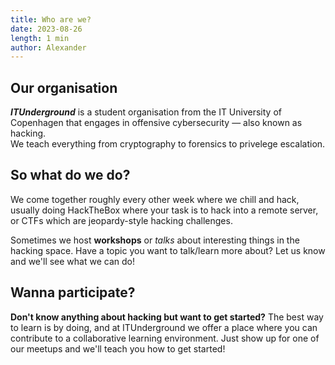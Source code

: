 ```yaml
---
title: Who are we?
date: 2023-08-26
length: 1 min
author: Alexander
---
```


## Our organisation

**_ITUnderground_** is a student organisation from the IT University of Copenhagen that engages in offensive cybersecurity — also known as hacking.  
We teach everything from cryptography to forensics to privelege escalation.

## So what do we do?

We come together roughly every other week where we chill and hack, usually doing HackTheBox where your task is to hack into a remote server, or CTFs which are jeopardy-style hacking challenges.

Sometimes we host **workshops** or _talks_ about interesting things in the hacking space. Have a topic you want to talk/learn more about? Let us know and we'll see what we can do!

## Wanna participate?

**Don't know anything about hacking but want to get started?** The best way to learn is by doing, and at ITUnderground we offer a place where you can contribute to a collaborative learning environment. Just show up for one of our meetups and we'll teach you how to get started!

<!--
	We are ITUnderground, a student organisation herer at ITU. We host hacking workshops where anyone at any skill level can come to both learn and do a bit of hacking. We also host CTF (Capture The Flag) events, where you compete in jeopardy-style hacking challenges.
-->
